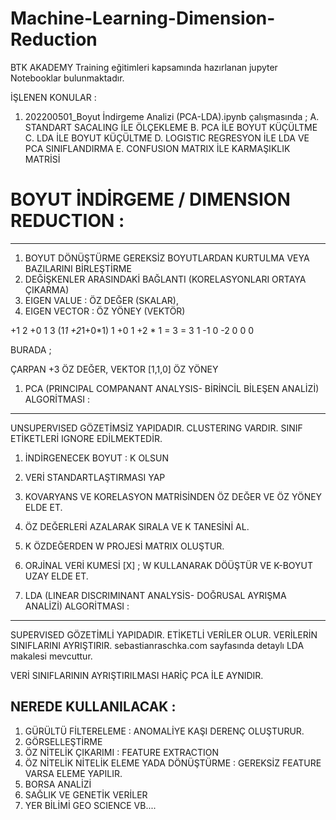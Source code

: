 # Machine-Learning-Dimension-Reduction
BTK AKADEMY Training eğitimleri kapsamında hazırlanan jupyter Notebooklar bulunmaktadır.

İŞLENEN KONULAR :

1. 202200501_Boyut İndirgeme Analizi (PCA-LDA).ipynb çalışmasında ;
   A. STANDART SACALING İLE ÖLÇEKLEME 
   B. PCA İLE BOYUT KÜÇÜLTME
   C. LDA İLE BOYUT KÜÇÜLTME
   D. LOGISTIC REGRESYON İLE LDA VE PCA SINIFLANDIRMA
   E. CONFUSION MATRIX İLE KARMAŞIKLIK MATRİSİ

#                     BOYUT İNDİRGEME  / DIMENSION REDUCTION                 :
------------------------------------------------------------------------------
1. BOYUT DÖNÜŞTÜRME GEREKSİZ BOYUTLARDAN KURTULMA VEYA BAZILARINI BİRLEŞTİRME 
2. DEĞİŞKENLER ARASINDAKİ BAĞLANTI (KORELASYONLARI ORTAYA ÇIKARMA)
3. EIGEN VALUE : ÖZ DEĞER (SKALAR),
4. EIGEN VECTOR : ÖZ YÖNEY (VEKTÖR)
        
+1 2 +0      1       3 (1*1 +2*1+0*1)           1
+0 1 +2   *  1   =   3                  =    3  1
-1 0 -2      0       0                          0

BURADA ;

ÇARPAN +3 ÖZ DEĞER,
VEKTOR [1,1,0] ÖZ YÖNEY

1. PCA (PRINCIPAL COMPANANT ANALYSIS- BİRİNCİL BİLEŞEN ANALİZİ) ALGORİTMASI    :
-----------------------------------------------------------------------------
UNSUPERVISED GÖZETİMSİZ YAPIDADIR. CLUSTERING VARDIR. SINIF ETİKETLERİ IGNORE EDİLMEKTEDİR.

1. İNDİRGENECEK BOYUT : K OLSUN
2. VERİ STANDARTLAŞTIRMASI YAP
3. KOVARYANS VE KORELASYON MATRİSİNDEN ÖZ DEĞER VE ÖZ YÖNEY ELDE ET.
4. ÖZ DEĞERLERİ AZALARAK SIRALA VE K TANESİNİ AL.
5. K ÖZDEĞERDEN W PROJESİ MATRIX OLUŞTUR.
6. ORJİNAL VERİ KUMESİ [X] ; W KULLANARAK DÖÜŞTÜR VE K-BOYUT UZAY ELDE ET.

2. LDA (LINEAR DISCRIMINANT ANALYSİS- DOĞRUSAL AYRIŞMA ANALİZİ) ALGORİTMASI    :
-----------------------------------------------------------------------------
SUPERVISED GÖZETİMLİ YAPIDADIR. ETİKETLİ VERİLER OLUR. VERİLERİN SINIFLARINI AYRIŞTIRIR.
sebastianraschka.com sayfasında detaylı LDA makalesi mevcuttur.

VERİ SINIFLARININ AYRIŞTIRILMASI HARİÇ PCA İLE AYNIDIR. 

NEREDE KULLANILACAK                                                          :
------------------------------------------------------------------------------
1. GÜRÜLTÜ FİLTERELEME : ANOMALİYE KAŞI DERENÇ OLUŞTURUR.
2. GÖRSELLEŞTİRME
3. ÖZ NİTELİK ÇIKARIMI : FEATURE EXTRACTION
4. ÖZ NİTELİK NİTELİK ELEME YADA DÖNÜŞTÜRME : GEREKSİZ FEATURE VARSA ELEME YAPILIR.
5. BORSA ANALİZİ
6. SAĞLIK VE GENETİK VERİLER 
7. YER BİLİMİ GEO SCIENCE VB....
